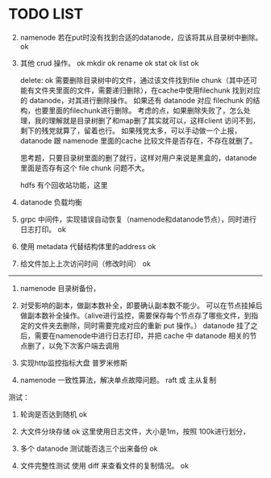 # TODO LIST


2. namenode 若在put时没有找到合适的datanode，应该将其从目录树中删除。 ok

4. 其他 crud 操作。 ok
    mkdir ok
    rename ok
    stat ok
    list ok
 
    delete: ok 
    需要删除目录树中的文件，通过该文件找到file chunk（其中还可能有文件夹里面的文件，需要递归删除），在cache中使用filechunk 找到对应的 datanode，对其进行删除操作。 如果还有 datanode 对应 filechunk 的结构，也要里面的filechunk进行删除。
    考虑的点，如果删除失败了，怎么处理，我的理解就是目录树删了和map删了其实就可以，这样client 访问不到，剩下的残党就算了，留着也行。
    如果残党太多，可以手动做一个上报，datanode 跟 namenode 里面的cache 比较文件是否存在，不存在就删了。
    
    思考题，只要目录树里面的删了就行，这样对用户来说是黑盒的，datanode里面是否存有这个 file chunk 问题不大。
    
    hdfs 有个回收站功能，这里

5. datanode 负载均衡

10. grpc 中间件，实现错误自动恢复（namenode和datanode节点），同时进行日志打印。 ok

11. 使用 metadata 代替结构体里的address ok

12. 给文件加上上次访问时间（修改时间） ok

---

1. namenode 目录树备份， 

7. 对受影响的副本，做副本数补全，即要确认副本数不能少。
可以在节点挂掉后做副本数补全操作。（alive进行监控，需要保存每个节点存了哪些文件，到指定的文件夹去删除，同时需要完成对应的重新 put 操作。）
datanode 挂了之后，需要在namenode中进行日志打印，并把 cache 中 datanode 相关的节点删了，以免下次客户端去调用

8. 实现http监控指标大盘 普罗米修斯

9. namenode 一致性算法，解决单点故障问题。 raft 或 主从复制 
    

测试：
1. 轮询是否达到随机 ok

2. 大文件分块存储  ok 
这里使用日志文件，大小是1m，按照 100k进行划分， 

3. 多个 datanode 测试能否选三个出来备份  ok

4. 文件完整性测试 使用 diff 来查看文件的复制情况。 ok
